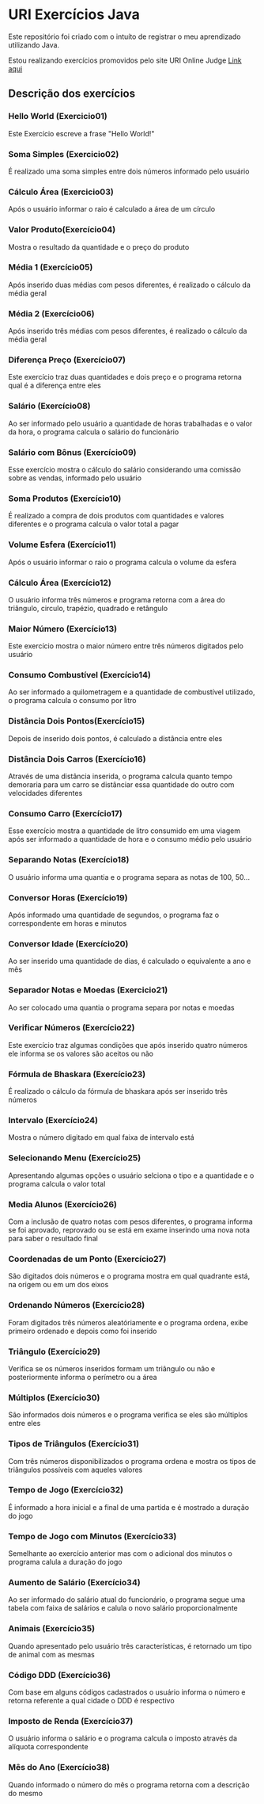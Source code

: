 # URI Exercícios Java
Este repositório foi criado com o intuíto de registrar o meu aprendizado utilizando Java.

Estou realizando exercícios promovidos pelo site URI Online Judge [Link aqui](https://www.urionlinejudge.com.br/judge/)

## Descrição dos exercícios
### Hello World (Exercicio01)
Este Exercício escreve a frase "Hello World!"

### Soma Simples (Exercicio02)
É realizado uma soma simples entre dois números informado pelo usuário

### Cálculo Área (Exercicio03)
Após o usuário informar o raio é calculado a área de um círculo

### Valor Produto(Exercício04)
Mostra o resultado da quantidade e o preço do produto

### Média 1 (Exercício05)
Após inserido duas médias com pesos diferentes, é realizado o cálculo da média geral

### Média 2 (Exercício06)
Após inserido três médias com pesos diferentes, é realizado o cálculo da média geral

### Diferença Preço (Exercício07)
Este exercício traz duas quantidades e dois preço e o programa retorna qual é a diferença entre eles

### Salário (Exercício08)
Ao ser informado pelo usuário a quantidade de horas trabalhadas e o valor da hora, o programa calcula o salário do funcionário

### Salário com Bônus (Exercício09)
Esse exercício mostra o cálculo do salário considerando uma comissão sobre as vendas, informado pelo usuário

### Soma Produtos (Exercício10)
É realizado a compra de dois produtos com quantidades e valores diferentes e o programa calcula o valor total a pagar

### Volume Esfera (Exercício11)
Após o usuário informar o raio o programa calcula o volume da esfera

### Cálculo Área (Exercício12)
O usuário informa três números e programa retorna com a área do triângulo, circulo, trapézio, quadrado e retângulo

### Maior Número (Exercício13)
Este exercício mostra o maior número entre três números digitados pelo usuário

### Consumo Combustível (Exercício14)
Ao ser informado a quilometragem e a quantidade de combustível utilizado, o programa calcula o consumo por litro

### Distância Dois Pontos(Exercício15)
Depois de inserido dois pontos, é calculado a distância entre eles

### Distância Dois Carros (Exercício16)
Através de uma distância inserida, o programa calcula quanto tempo demoraria para um carro se distânciar essa quantidade do outro com velocidades diferentes

### Consumo Carro (Exercício17)
Esse exercício mostra a quantidade de litro consumido em uma viagem após ser informado a quantidade de hora e o consumo médio pelo usuário

### Separando Notas (Exercício18)
O usuário informa uma quantia e o programa separa as notas de 100, 50...

### Conversor Horas (Exercício19)
Após informado uma quantidade de segundos, o programa faz o correspondente em horas e minutos 

### Conversor Idade (Exercício20)
Ao ser inserido uma quantidade de dias, é calculado o equivalente a ano e mês

### Separador Notas e Moedas (Exercicio21)
Ao ser colocado uma quantia o programa separa por notas e moedas

### Verificar Números (Exercício22)
Este exercício traz algumas condições que após inserido quatro números ele informa se os valores são aceitos ou não

### Fórmula de Bhaskara (Exercício23)
É realizado o cálculo da fórmula de bhaskara após ser inserido três números

### Intervalo (Exercício24)
Mostra o número digitado em qual faixa de intervalo está

### Selecionando Menu (Exercício25)
Apresentando algumas opções o usuário selciona o tipo e a quantidade e o programa calcula o valor total

### Media Alunos (Exercício26)
Com a inclusão de quatro notas com pesos diferentes, o programa informa se foi aprovado, reprovado ou se está em exame inserindo uma nova nota para saber o resultado final

### Coordenadas de um Ponto (Exercício27)
São digitados dois números e o programa mostra em qual quadrante está, na origem ou em um dos eixos

### Ordenando Números (Exercício28)
Foram digitados três números aleatóriamente e o programa ordena, exibe primeiro ordenado e depois como foi inserido

### Triângulo (Exercício29)
Verifica se os números inseridos formam um triângulo ou não e posteriormente informa o perímetro ou a área

### Múltiplos (Exercício30)
São informados dois números e o programa verifica se eles são múltiplos entre eles

### Tipos de Triângulos (Exercício31)
Com três números disponibilizados o programa ordena e mostra os tipos de triângulos possíveis com aqueles valores

### Tempo de Jogo (Exercício32)
É informado a hora inicial e a final de uma partida e é mostrado a duração do jogo

### Tempo de Jogo com Minutos (Exercício33)
Semelhante ao exercício anterior mas com o adicional dos minutos o programa calula a duração do jogo

### Aumento de Salário (Exercício34)
Ao ser informado do salário atual do funcionário, o programa segue uma tabela com faixa de salários e calula o novo salário proporcionalmente

### Animais (Exercício35)
Quando apresentado pelo usuário três características, é retornado um tipo de animal com as mesmas

### Código DDD (Exercício36)
Com base em alguns códigos cadastrados o usuário informa o número e retorna referente a qual cidade o DDD é respectivo

### Imposto de Renda (Exercício37)
O usuário informa o salário e o programa calcula o imposto através da alíquota correspondente

### Mês do Ano (Exercício38)
Quando informado o número do mês o programa retorna com a descrição do mesmo